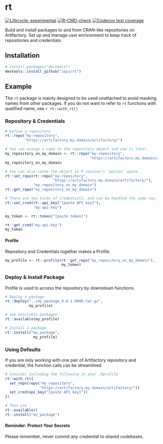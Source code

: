 # rt

<!-- badges: start -->
[![Lifecycle: experimental](https://img.shields.io/badge/lifecycle-experimental-orange.svg)](https://lifecycle.r-lib.org/articles/stages.html#experimental)
[![R-CMD-check](https://github.com/iqis/rt/workflows/R-CMD-check/badge.svg)](https://github.com/iqis/rt/actions)
[![Codecov test coverage](https://codecov.io/gh/iqis/rt/branch/main/graph/badge.svg)](https://app.codecov.io/gh/iqis/rt?branch=main)
<!-- badges: end -->

Build and install packages to and from CRAN-like repositories on Artifactory. Set up and manage user enrivonment to keep track of repositories and credentials.

## Installation

``` r
# install.packages("devtools")
devtools::install_github("iqis/rt")
```

## Example
The `rt` package is mainly designed to be used unattached to avoid masking names from other packages. If you do not want to refer to `rt` functions with qualified name, use `r rt::with_rt()`


### Repository & Credentials

``` r
# Define a repository
rt::repo("my-repository",
         "https://artifactory.my.domain/artifactory/")

# You can assign a name to the repository object and use it later.
my_repository_on_my_domain <- rt::repo("my-repository",
                                       "https://artifactory.my.domain/artifactory/")
my_repository_on_my_domain

# You can also cache the object in R session's `option` space.
rt::set_repo(rt::repo("my-repository",
                      "https://artifactory.my.domain/artifactory/"), 
             "my_repository_on_my_domain")
rt::get_repo("my_repository_on_my_domain")

# There are two kinds of credentials, and can be handled the same say. 
rt::set_cred(rt::api_key("[paste API key]"), 
             "my-api-key")

my_token <- rt::token("[paste token]")

rt::get_cred("my-api-key")
my_token
```

#### Profile 
Repository and Credentials together makes a Profile.
```r
my_profile <- rt::profile(rt::get_repo("my_repository_on_my_domain"), 
                          my_token)
```

### Deploy & Install Package 

Profile is used to access the repository by downsteam functions.

``` r
# Deploy a package
rt::deploy("../my_package_0.0.1.9000.tar.gz", 
           my_profile)

# See available packages 
rt::available(my_profile)

# Install a package
rt::install("my_package", 
             my_profile)
```

### Using Defaults

If you are only working with one pair of Artifactory repository and credential, the function calls can be streamlined.

```r
# Consider including the following in your .Rprofile
rt::with_rt({
  set_repo(repo("my_repository", 
                "https://artifactory.my.domain/artifactory/"))
  set_cred(api_key("[paste API key]"))
})

# Then use 
rt::available()
rt::install("my_package")
```

#### Reminder: Protect Your Secrets
Please remember, never commit any credential to shared codebases. 
